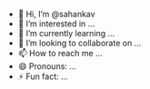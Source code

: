 - 👋 Hi, I’m @sahankav
- 👀 I’m interested in ...
- 🌱 I’m currently learning ...
- 💞️ I’m looking to collaborate on ...
- 📫 How to reach me ...
- 😄 Pronouns: ...
- ⚡ Fun fact: ...

<!---
sahankav/sahankav is a ✨ special ✨ repository because its `README.md` (this file) appears on your GitHub profile.
You can click the Preview link to take a look at your changes.
--->
